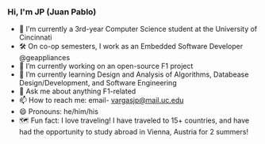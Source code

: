 ### Hi, I'm JP (Juan Pablo)
- 📖 I'm currently a 3rd-year Computer Science student at the University of Cincinnati
- 🛠️ On co-op semesters, I work as an Embedded Software Developer @geappliances
- 🔭 I’m currently working on an open-source F1 project
- 🌱 I’m currently learning Design and Analysis of Algorithms, Databease Design/Development, and Software Engineering
- 💬 Ask me about anything F1-related
- 📫 How to reach me: email- vargasjp@mail.uc.edu
- 😄 Pronouns: he/him/his
- 🗺️ Fun fact: I love traveling! I have traveled to 15+ countries, and have had the opportunity to study abroad in Vienna, Austria for 2 summers!


<!--
**JPVargas14/JPVargas14** is a ✨ _special_ ✨ repository because its `README.md` (this file) appears on your GitHub profile.

Here are some ideas to get you started:

- 🔭 I’m currently working on ...
- 🌱 I’m currently learning ...
- 👯 I’m looking to collaborate on ...
- 🤔 I’m looking for help with ...
- 💬 Ask me about ...
- 📫 How to reach me: ...
- 😄 Pronouns: ...
- ⚡ Fun fact: ...
-->
